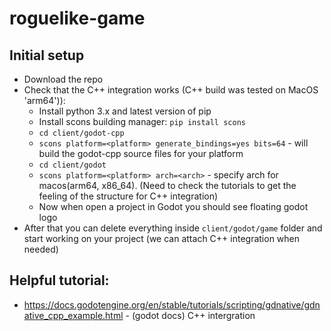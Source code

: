 # roguelike-game

## Initial setup
- Download the repo
- Check that the C++ integration works (C++ build was tested on MacOS 'arm64')):
    - Install python 3.x and latest version of pip
    - Install scons building manager: `pip install scons`
    - `cd client/godot-cpp` 
    - `scons platform=<platform> generate_bindings=yes bits=64` - will build the godot-cpp source files for your platform
    - `cd client/godot` 
    - `scons platform=<platform> arch=<arch>` - specify arch for macos(arm64, x86_64). (Need to check the tutorials to get the feeling of the structure for C++ integration)
    - Now when open a project in Godot you should see floating godot logo 
- After that you can delete everything inside `client/godot/game` folder and start working on your project (we can attach C++ integration when needed)


## Helpful tutorial:
- https://docs.godotengine.org/en/stable/tutorials/scripting/gdnative/gdnative_cpp_example.html - (godot docs) C++ intergration

